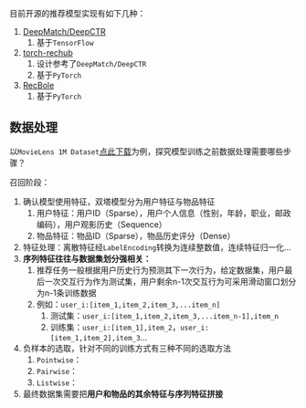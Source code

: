 目前开源的推荐模型实现有如下几种：
1. [DeepMatch/DeepCTR](https://github.com/datawhalechina/torch-rechub/blob/main/torch_rechub/basic/features.py)
	1. 基于`TensorFlow`
2. [torch-rechub](https://github.com/datawhalechina/torch-rechub/blob/main/torch_rechub/basic/initializers.py)
	1. 设计参考了`DeepMatch/DeepCTR`
	2. 基于`PyTorch`
3. [RecBole](https://github.com/RUCAIBox/RecBole)
	1. 基于`PyTorch`

## 数据处理

以`MovieLens 1M Dataset`[点此下载](https://grouplens.org/datasets/movielens/1m/)为例，探究模型训练之前数据处理需要哪些步骤？

召回阶段：
1. 确认模型使用特征，双塔模型分为用户特征与物品特征
	1. 用户特征：用户ID（Sparse），用户个人信息（性别，年龄，职业，邮政编码），用户观影历史（Sequence）
	2. 物品特征：物品ID（Sparse），物品历史评分（Dense）
2. 特征处理：离散特征经`LabelEncoding`转换为连续整数值，连续特征归一化...
3. **序列特征往往与数据集划分强相关：**
	1. 推荐任务一般根据用户历史行为预测其下一次行为，给定数据集，用户最后一次交互行为作为测试集，用户剩余n-1次交互行为可采用滑动窗口划分为n-1条训练数据
	2. 例如：`user_i:[item_1,item_2,item_3,...item_n]`
		1. 测试集：`user_i:[item_1,item_2,item_3,...item_n-1],item_n`
		2. 训练集：`user_i:[item_1],item_2`，`user_i:[item_1,item_2],item_3`...
4. 负样本的选取，针对不同的训练方式有三种不同的选取方法
	1. `Pointwise`：
	2. `Pairwise`：
	3. `Listwise`：
5. 最终数据集需要把**用户和物品的其余特征与序列特征拼接**
